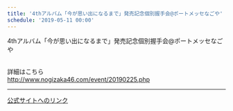 ```yaml
---
title: '4thアルバム「今が思い出になるまで」発売記念個別握手会@ポートメッセなごや'
schedule: '2019-05-11 00:00'
---
```


<div id="detailBody"> <p>  4thアルバム「今が思い出になるまで」発売記念個別握手会@ポートメッセなごや </p> <p>  <br/>  詳細はこちら  <br/>  <a href="http://www.nogizaka46.com/event/20190225.php" target="_blank" title="http://www.nogizaka46.com/event/20190225.php">   http://www.nogizaka46.com/event/20190225.php  </a> </p></div>

---
[公式サイトへのリンク]('http://www.nogizaka46.com/schedule/2019/05/049365.php?member=mio-yakubo&category=&monthly=201905')